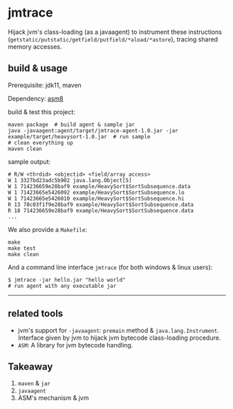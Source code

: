 # jmtrace

Hijack jvm's class-loading (as a javaagent) to instrument these instructions (`getstatic/putstatic/getfield/putfield/*aload/*astore`), tracing shared memory accesses.

## build & usage 

Prerequisite: jdk11, maven

Dependency: [asm8](https://asm.ow2.io/)

build & test this project:

```shell
maven package  # build agent & sample jar 
java -javaagent:agent/target/jmtrace-agent-1.0.jar -jar example/target/heavysort-1.0.jar  # run sample
# clean everything up
maven clean
```

sample output:

```shell
# R/W <thrdid> <objectid> <field/array access>
W 1 3327bd23adc5b902 java.lang.Object[5]
W 1 714236659e28baf9 example/HeavySort$SortSubsequence.data
W 1 71423665e5426092 example/HeavySort$SortSubsequence.lo
W 1 71423665e5426010 example/HeavySort$SortSubsequence.hi
R 13 78c03f1f9e28baf9 example/HeavySort$SortSubsequence.data
R 18 714236659e28baf9 example/HeavySort$SortSubsequence.data
...
```

We also provide a `Makefile`:

```shell
make
make test
make clean
```

And a command line interface `jmtrace` (for both windows & linux users): 

```
$ jmtrace -jar hello.jar "hello world"
# run agent with any executable jar
```

***

## related tools

* jvm's support for `-javaagent`: `premain` method & `java.lang.Instrument`. Interface given by jvm to hijack jvm bytecode class-loading procedure.
* `ASM`: A library for jvm bytecode handling.

## Takeaway

1. `maven` & `jar` 
2. `javaagent`
3. ASM's mechanism & jvm
